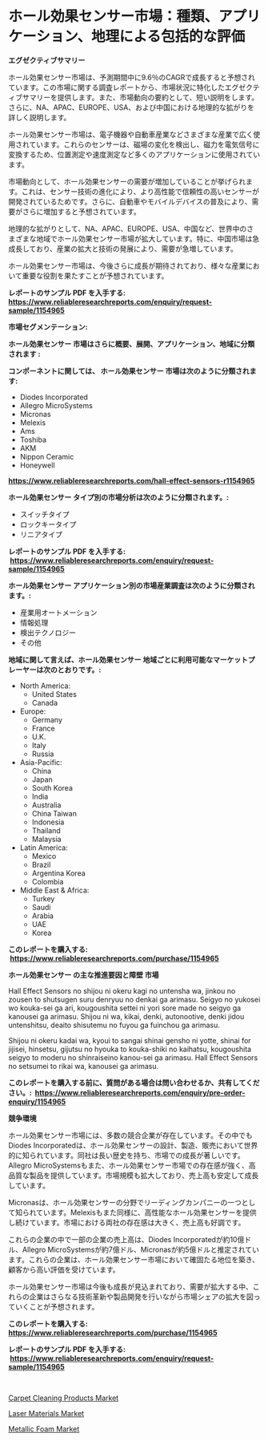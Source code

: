<p><h1>ホール効果センサー市場：種類、アプリケーション、地理による包括的な評価</h1></p><p><strong>エグゼクティブサマリー</strong></p>
<p><p>ホール効果センサー市場は、予測期間中に9.6％のCAGRで成長すると予想されています。この市場に関する調査レポートから、市場状況に特化したエグゼクティブサマリーを提供します。また、市場動向の要約として、短い説明をします。さらに、NA、APAC、EUROPE、USA、および中国における地理的な拡がりを詳しく説明します。</p><p>ホール効果センサー市場は、電子機器や自動車産業などさまざまな産業で広く使用されています。これらのセンサーは、磁場の変化を検出し、磁力を電気信号に変換するため、位置測定や速度測定など多くのアプリケーションに使用されています。</p><p>市場動向として、ホール効果センサーの需要が増加していることが挙げられます。これは、センサー技術の進化により、より高性能で信頼性の高いセンサーが開発されているためです。さらに、自動車やモバイルデバイスの普及により、需要がさらに増加すると予想されています。</p><p>地理的な拡がりとして、NA、APAC、EUROPE、USA、中国など、世界中のさまざまな地域でホール効果センサー市場が拡大しています。特に、中国市場は急成長しており、産業の拡大と技術の発展により、需要が急増しています。</p><p>ホール効果センサー市場は、今後さらに成長が期待されており、様々な産業において重要な役割を果たすことが予想されています。</p></p>
<p><strong>レポートのサンプル PDF を入手する: <a href="https://www.reliableresearchreports.com/enquiry/request-sample/1154965">https://www.reliableresearchreports.com/enquiry/request-sample/1154965</a></strong></p>
<p><strong>市場セグメンテーション:</strong></p>
<p><strong> ホール効果センサー 市場はさらに概要、展開、アプリケーション、地域に分類されます :</strong></p>
<p><strong>コンポーネントに関しては、 ホール効果センサー 市場は次のように分類されます: &nbsp;</strong></p>
<p><ul><li>Diodes Incorporated</li><li>Allegro MicroSystems</li><li>Micronas</li><li>Melexis</li><li>Ams</li><li>Toshiba</li><li>AKM</li><li>Nippon Ceramic</li><li>Honeywell</li></ul></p>
<p><strong><a href="https://www.reliableresearchreports.com/hall-effect-sensors-r1154965">https://www.reliableresearchreports.com/hall-effect-sensors-r1154965</a></strong></p>
<p><strong> ホール効果センサー タイプ別の市場分析は次のように分類されます。:</strong></p>
<p><ul><li>スイッチタイプ</li><li>ロックキータイプ</li><li>リニアタイプ</li></ul></p>
<p><strong>レポートのサンプル PDF を入手する: &nbsp;<a href="https://www.reliableresearchreports.com/enquiry/request-sample/1154965">https://www.reliableresearchreports.com/enquiry/request-sample/1154965</a></strong></p>
<p><strong> ホール効果センサー アプリケーション別の市場産業調査は次のように分類されます。:</strong></p>
<p><ul><li>産業用オートメーション</li><li>情報処理</li><li>検出テクノロジー</li><li>その他</li></ul></p>
<p><strong>地域に関して言えば、ホール効果センサー 地域ごとに利用可能なマーケットプレーヤーは次のとおりです。:</strong></p>
<p><ul>
    <li>
        North America:
        <ul>
            <li>United States</li>
            <li>Canada</li>
        </ul>
    </li>
    <li>
        Europe:
        <ul>
            <li>Germany</li>
            <li>France</li>
            <li>U.K.</li>
            <li>Italy</li>
            <li>Russia</li>
        </ul>
    </li>
    <li>
        Asia-Pacific:
        <ul>
            <li>China</li>
            <li>Japan</li>
            <li>South Korea</li>
            <li>India</li>
            <li>Australia</li>
            <li>China Taiwan</li>
            <li>Indonesia</li>
            <li>Thailand</li>
            <li>Malaysia</li>
        </ul>
    </li>
    <li>
        Latin America:
        <ul>
            <li>Mexico</li>
            <li>Brazil</li>
            <li>Argentina Korea</li>
            <li>Colombia</li>
        </ul>
    </li>
    <li>
        Middle East & Africa:
        <ul>
            <li>Turkey</li>
            <li>Saudi</li>
            <li>Arabia</li>
            <li>UAE</li>
            <li>Korea</li>
        </ul>
    </li>
    </ul></p>
<p><strong>このレポートを購入する: &nbsp;<a href="https://www.reliableresearchreports.com/purchase/1154965">https://www.reliableresearchreports.com/purchase/1154965</a></strong></p>
<p><strong>ホール効果センサー の主な推進要因と障壁 市場</strong></p>
<p><p>Hall Effect Sensors no shijou ni okeru kagi no untensha wa, jinkou no zousen to shutsugen suru denryuu no denkai ga arimasu. Seigyo no yukosei wo kouka-sei ga ari, kougoushita settei ni yori sore made no seigyo ga kanousei ga arimasu. Shijou ni wa, kikai, denki, autonootive, denki jidou untenshitsu, deaito shisutemu no fuyou ga fuinchou ga arimasu.</p><p>Shijou ni okeru kadai wa, kyoui to sangai shinai gensho ni yotte, shinai for jijisei, hinsetsu, gijutsu no hyouka to kouka-shiki no kaihatsu, kougoushita seigyo to moderu no shinraiseino kanou-sei ga arimasu. Hall Effect Sensors no setsumei to rikai wa, kanousei ga arimasu.</p></p>
<p><strong>このレポートを購入する前に、質問がある場合は問い合わせるか、共有してください。:&nbsp; <a href="https://www.reliableresearchreports.com/enquiry/pre-order-enquiry/1154965">https://www.reliableresearchreports.com/enquiry/pre-order-enquiry/1154965</a></strong></p>
<p><strong>競争環境</strong></p>
<p><p>ホール効果センサー市場には、多数の競合企業が存在しています。その中でもDiodes Incorporatedは、ホール効果センサーの設計、製造、販売において世界的に知られています。同社は長い歴史を持ち、市場での成長が著しいです。Allegro MicroSystemsもまた、ホール効果センサー市場での存在感が強く、高品質な製品を提供しています。市場規模も拡大しており、売上高も安定して成長しています。</p><p>Micronasは、ホール効果センサーの分野でリーディングカンパニーの一つとして知られています。Melexisもまた同様に、高性能なホール効果センサーを提供し続けています。市場における両社の存在感は大きく、売上高も好調です。</p><p>これらの企業の中で一部の企業の売上高は、Diodes Incorporatedが約10億ドル、Allegro MicroSystemsが約7億ドル、Micronasが約5億ドルと推定されています。これらの企業は、ホール効果センサー市場において確固たる地位を築き、顧客から高い評価を受けています。</p><p>ホール効果センサー市場は今後も成長が見込まれており、需要が拡大する中、これらの企業はさらなる技術革新や製品開発を行いながら市場シェアの拡大を図っていくことが予想されます。</p></p>
<p><strong>このレポートを購入する: &nbsp; <a href="https://www.reliableresearchreports.com/purchase/1154965">https://www.reliableresearchreports.com/purchase/1154965</a></strong></p>
<p><strong>レポートのサンプル PDF を入手する: &nbsp;<a href="https://www.reliableresearchreports.com/enquiry/request-sample/1154965">https://www.reliableresearchreports.com/enquiry/request-sample/1154965</a></strong><strong></strong></p>
<p>&nbsp;</p>
<p><p><a href="https://www.linkedin.com/pulse/carpet-cleaning-products-market-research-report-provides-dgc4c?trackingId=w4UFyCf3lBhc1jM47I4%2BjA%3D%3D">Carpet Cleaning Products Market</a></p><p><a href="https://www.linkedin.com/pulse/laser-materials-market-furnish-information-size-share-dynamics-dzytc?trackingId=sp3i1TE7tE6OuAkl2kLKMA%3D%3D">Laser Materials Market</a></p><p><a href="https://www.linkedin.com/pulse/metallic-foam-market-size-2024-2031-global-industrial-analysis-26ofc?trackingId=QMNGiw2Xo%2Bb8apN0lrYWRg%3D%3D">Metallic Foam Market</a></p></p>